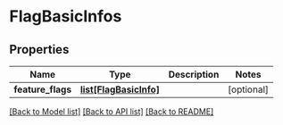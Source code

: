 # FlagBasicInfos

## Properties
Name | Type | Description | Notes
------------ | ------------- | ------------- | -------------
**feature_flags** | [**list[FlagBasicInfo]**](FlagBasicInfo.md) |  | [optional] 

[[Back to Model list]](../README.md#documentation-for-models) [[Back to API list]](../README.md#documentation-for-api-endpoints) [[Back to README]](../README.md)


